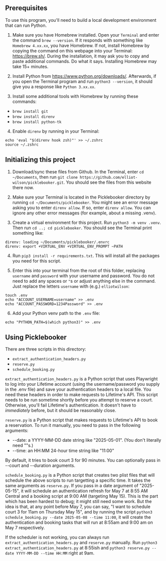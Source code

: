 ## Prerequisites

To use this program, you'll need to build a local development environment that can run Python.

1. Make sure you have Homebrew installed. Open your `Terminal` and enter the command `brew --version`. If it responds with something like `Homebrew 4.xx.xx`, you have Homebrew. If not, install Homebrew by copying the command on this webpage into your Terminal: https://brew.sh/. During the installation, it may ask you to copy and paste additional commands. Do what it says. Installing Homebrew may take 15+ minutes.

2. Install Python from https://www.python.org/downloads/. Afterwards, if you open the Terminal program and run `python3 --version`, it should give you a response like `Python 3.xx.xx`.

3. Install some additional tools with Homebrew by running these commands:

- `brew install git`
- `brew install direnv`
- `brew install python-tk`

4. Enable `direnv` by running in your Terminal:

```
echo 'eval "$(direnv hook zsh)"' >> ~/.zshrc
source ~/.zshrc
```

## Initializing this project

1. Download/sync these files from Github. In the Terminal, enter `cd ~/Documents`, then run `git clone https://github.com/elliot-wilson/picklebooker.git`. You should see the files from this website there now.

2. Make sure your Terminal is located in the Picklebooker directory by running `cd ~/Documents/picklebooker`. You might see an error message asking you to enter `direnv allow`. If so, enter `direnv allow`. You can ignore any other error messages (for example, about a missing .venv).

3. Create a virtual environment for this project. Run `python3 -m venv .venv`. Then run `cd ..; cd picklebooker`. You should see the Terminal print something like:

```
direnv: loading ~/Documents/picklebooker/.envrc
direnv: export +VIRTUAL_ENV +VIRTUAL_ENV_PROMPT ~PATH
```

4. Run `pip3 install -r requirements.txt`. This will install all the packages you need for this script.

5. Enter this into your terminal from the root of this folder, replacing `username` and `password` with your username and password. You do not need to add any spaces or `"`s or adjust anything else in the command. Just replace the letters `username` with (e.g.) `elliotwilson`:

```
touch .env
echo "ACCOUNT_USERNAME=username" >> .env
echo "ACCOUNT_PASSWORD=1234Password" >> .env
```

6. Add your Python venv path to the `.env` file:

```
echo "PYTHON_PATH=$(which python3)" >> .env
```

## Using Picklebooker

There are three scripts in this directory:

- `extract_authentication_headers.py`
- `reserve.py`
- `schedule_booking.py`

`extract_authentication_headers.py` is a Python script that uses Playwright to log into your Lifetime account (using the username/password you supply in the .env file) and save your authentication headers to a local file. You need these headers in order to make requests to Lifetime's API. This script needs to be run sometime shortly before you attempt to reserve a court. Otherwise, you'll fail Lifetime's authentication. It doesn't have to _immediately_ before, but it should be reasonably close.

`reserve.py` is a Python script that makes requests to Lifetime's API to book a reservation. To run it manually, you need to pass in the following arguments:

- --date: a YYYY-MM-DD date string like "2025-05-01". (You don't literally need ""s.)
- --time: an HH:MM 24-hour time string like "11:00"

By default, it tries to book court 3 for 90 minutes. You can optionally pass in --court and --duration arguments.

`schedule_booking.py` is a Python script that creates two plist files that will schedule the above scripts to run targetting a specific time. It takes the same arguments as `reserve.py`. If you pass in a date argument of "2025-05-15", it will schedule an authentication refresh for May 7 at 8:55 AM Central and a booking script at 9:00 AM (targeting May 15). This is the part which has been hardest to debug; it might still need some work. But the idea is that, at any point before May 7, you can say, "I want to schedule court 3 for 11am on Thursday May 15", and by running the script `python3 schedule_booking.py --date 2025-05-08 --time 11:00`, it will create the authentication and booking tasks that will run at 8:55am and 9:00 am on May 7 respectively.

If the scheduler is not working, you can always run `extract_authentication_headers.py` and `reserve.py` manually. Run `python3 extract_authentication_headers.py` at 8:55ish and `python3 reserve.py --date YYYY-MM-DD --time HH:MM` right at 9am.
